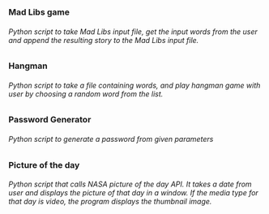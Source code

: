 ### Mad Libs game

###### Python script to take Mad Libs input file, get the input words from the user and append the resulting story to the Mad Libs input file.

### Hangman

###### Python script to take a file containing words, and play hangman game with user by choosing a random word from the list. 

### Password Generator

###### Python script to generate a password from given parameters

### Picture of the day

###### Python script that calls NASA picture of the day API. It takes a date from user and displays the picture of that day in a window. If the media type for that day is video, the program displays the thumbnail image.